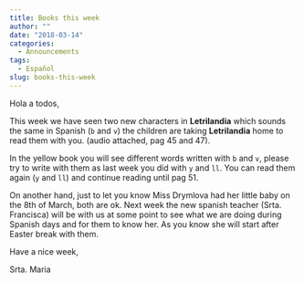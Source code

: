 ```yaml
---
title: Books this week
author: ""
date: "2018-03-14"
categories:
  - Announcements
tags:
  - Español
slug: books-this-week
---
```


Hola a todos,

This week we have seen two new characters in **Letrilandia** which sounds the same in Spanish (`b` and `v`) the children are taking **Letrilandia** home to read them with you. (audio attached, pag 45 and 47).

In the yellow book you will see different words written with `b` and `v`, please try to write with them as last week you did with `y` and `ll`. You can read them again (`y` and `ll`) and continue reading until pag 51.

On another hand, just to let you know Miss Drymlova had her little baby on the 8th of March, both are ok. Next week the new spanish teacher (Srta. Francisca) will be with us at some point to see what we are doing during Spanish days and for them to know her. As you know she will start after Easter break with them.

Have a nice week,

Srta. Maria

